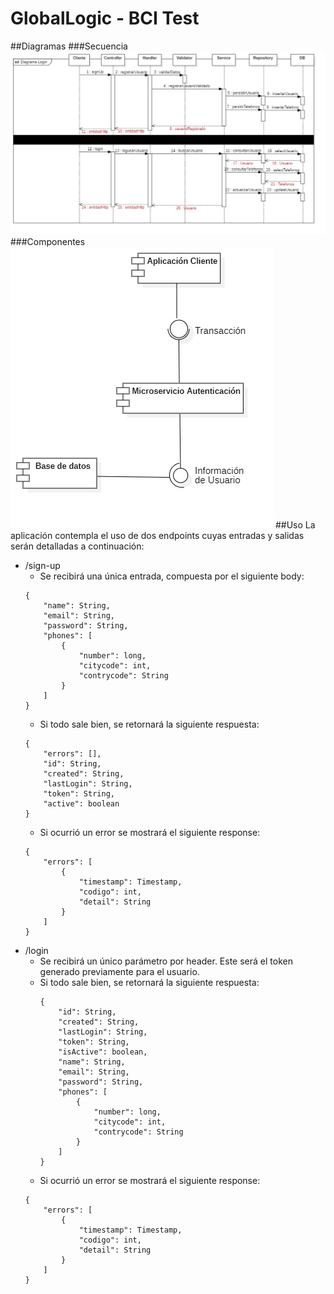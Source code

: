 # GlobalLogic - BCI Test
##Diagramas
###Secuencia
![Secuencia](documents/diagrams/sequence/Secuencia.jpg)
###Componentes
![Componentes](documents/diagrams/components/Componentes.jpg)
##Uso
La aplicación contempla el uso de dos endpoints cuyas entradas y salidas serán detalladas a continuación:
- /sign-up
	- Se recibirá una única entrada, compuesta por el siguiente body:
	```
	{
		"name": String,
		"email": String,
		"password": String,
		"phones": [
			{
				"number": long,
				"citycode": int,
				"contrycode": String
			}
		]
	}
	```
	- Si todo sale bien, se retornará la siguiente respuesta:
	```
	{
    	"errors": [],
    	"id": String,
    	"created": String,
    	"lastLogin": String,
    	"token": String,
    	"active": boolean
	}
	```
	- Si ocurrió un error se mostrará el siguiente response:
	```
	{
		"errors": [
			{
				"timestamp": Timestamp,
				"codigo": int,
				"detail": String
			}
		]
	}
	```
- /login
	- Se recibirá un único parámetro por header. Este será el token generado previamente para el usuario.
	- Si todo sale bien, se retornará la siguiente respuesta:
		```
		{
			"id": String,
			"created": String,
			"lastLogin": String,
			"token": String,
			"isActive": boolean,
			"name": String,
			"email": String,
			"password": String,
			"phones": [
				{
					"number": long,
					"citycode": int,
					"contrycode": String
				}
			]
		}
		```
	- Si ocurrió un error se mostrará el siguiente response:
	```
	{
		"errors": [
			{
				"timestamp": Timestamp,
				"codigo": int,
				"detail": String
			}
		]
	}
	```

